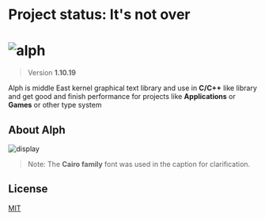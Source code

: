 # Project status: It's not over
# ![alph](https://github.com/user-attachments/assets/50902d63-6197-45dd-ba43-6e3e451e2277)

>Version **1.10.19**

Alph is middle East kernel graphical text library and use in **C/C++** like library and get good and finish performance for projects like **Applications** or **Games** or other type system

## About Alph

![display](https://github.com/user-attachments/assets/20ab6a38-7674-483b-8bf0-2173179d620b)

>Note: The **Cairo family** font was used in the caption for clarification.

## License

[MIT](LICENSE)
